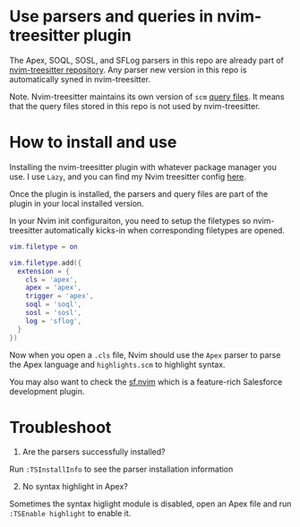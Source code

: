 # Use parsers and queries in nvim-treesitter plugin

The Apex, SOQL, SOSL, and SFLog parsers in this repo are already part of [nvim-treesitter
repository](https://github.com/nvim-treesitter/nvim-treesitter). 
Any parser new version in this repo is automatically syned in nvim-treesitter.

Note. Nvim-treesitter maintains its own version of `scm` [query files](https://github.com/nvim-treesitter/nvim-treesitter/tree/master/queries).
It means that the query files stored in this repo is not used by nvim-treesitter.

# How to install and use

Installing the nvim-treesitter plugin with whatever package manager you use. 
I use `Lazy`, and you can find my Nvim treesitter config 
[here]([https://github.com/xixiaofinland/dotfiles/tree/main/.config/nvim](https://github.com/xixiaofinland/dotfiles-nix/blob/5344221d1f354bb20336fd0fb2950e7151fa31f9/dotfiles/nvim_config/lua/plugins/nvim-tree-sitter.lua#L27)).

Once the plugin is installed, the parsers and query files are part of the plugin in your
local installed version.

In your Nvim init configuraiton, you need to setup the filetypes so
nvim-treesitter automatically kicks-in when corresponding filetypes are opened.

```lua
vim.filetype = on

vim.filetype.add({
  extension = {
    cls = 'apex',
    apex = 'apex',
    trigger = 'apex',
    soql = 'soql',
    sosl = 'sosl',
    log = 'sflog',
  }
})
```

Now when you open a `.cls` file, Nvim should use the `Apex` parser to parse the Apex language and
`highlights.scm` to highlight syntax. 

You may also want to check the [sf.nvim](https://github.com/xixiaofinland/sf.nvim) which is a feature-rich Salesforce development plugin.

# Troubleshoot

1. Are the parsers successfully installed?

Run `:TSInstallInfo` to see the parser installation information

2. No syntax highlight in Apex?

Sometimes the syntax higlight module is disabled, open an Apex file and run `:TSEnable highlight` to enable it.

